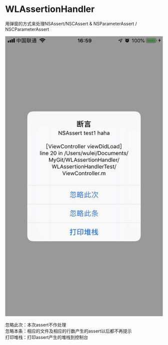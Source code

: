 # WLAssertionHandler
用弹窗的方式来处理NSAssert/NSCAssert &amp; NSParameterAssert / NSCParameterAssert

 ![image](https://github.com/stoneeagle/WLAssertionHandler/raw/master/Snapshot.jpeg)
 
 忽略此次：本次assert不作处理    
 忽略本条：相应的文件及相应的行数产生的assert以后都不再提示    
 打印堆栈：打印assert产生的堆栈到控制台
